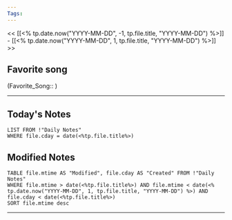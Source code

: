 ```yaml
---
Tags:
---
```

<< [[<% tp.date.now("YYYY-MM-DD", -1, tp.file.title, "YYYY-MM-DD") %>]] - [[<% tp.date.now("YYYY-MM-DD", 1, tp.file.title, "YYYY-MM-DD") %>]] >>
## Favorite song
(Favorite_Song:: )

___
## Today's Notes
```dataview
LIST FROM !"Daily Notes"
WHERE file.cday = date(<%tp.file.title%>)
```
## Modified Notes
```dataview
TABLE file.mtime AS "Modified", file.cday AS "Created" FROM !"Daily Notes" 
WHERE file.mtime > date(<%tp.file.title%>) AND file.mtime < date(<% tp.date.now("YYYY-MM-DD", 1, tp.file.title, "YYYY-MM-DD") %>) AND file.cday < date(<%tp.file.title%>)
SORT file.mtime desc
```
___
